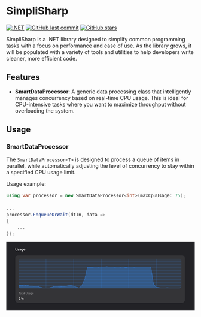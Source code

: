 # SimpliSharp

[![.NET](https://github.com/cretucosmin3/SimpliSharp/actions/workflows/dotnet.yml/badge.svg)](https://github.com/cretucosmin3/SimpliSharp/actions/workflows/dotnet.yml) [![GitHub last commit](https://img.shields.io/github/last-commit/cretucosmin3/SimpliSharp.svg)](https://github.com/cretucosmin3/SimpliSharp/commits/main)
[![GitHub stars](https://img.shields.io/github/stars/cretucosmin3/SimpliSharp.svg)](https://github.com/cretucosmin3/SimpliSharp/stargazers)


SimpliSharp is a .NET library designed to simplify common programming tasks with a focus on performance and ease of use. As the library grows, it will be populated with a variety of tools and utilities to help developers write cleaner, more efficient code.

## Features

*   **SmartDataProcessor**: A generic data processing class that intelligently manages concurrency based on real-time CPU usage. This is ideal for CPU-intensive tasks where you want to maximize throughput without overloading the system.

## Usage

### SmartDataProcessor

The `SmartDataProcessor<T>` is designed to process a queue of items in parallel, while automatically adjusting the level of concurrency to stay within a specified CPU usage limit.

Usage example:

```csharp
using var processor = new SmartDataProcessor<int>(maxCpuUsage: 75);

...
processor.EnqueueOrWait(dtIn, data =>
{
    ...
});
```

![Alt text for your image](./assets/75-cpu-usage.png)
